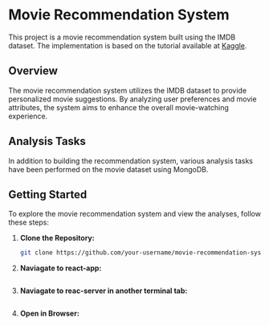 # Movie Recommendation System

This project is a movie recommendation system built using the IMDB dataset. The implementation is based on the tutorial available at [Kaggle](https://www.kaggle.com/code/ibtesama/getting-started-with-a-movie-recommendation-system/notebook).

## Overview

The movie recommendation system utilizes the IMDB dataset to provide personalized movie suggestions. By analyzing user preferences and movie attributes, the system aims to enhance the overall movie-watching experience.

## Analysis Tasks

In addition to building the recommendation system, various analysis tasks have been performed on the movie dataset using MongoDB. 


## Getting Started

To explore the movie recommendation system and view the analyses, follow these steps:

1. **Clone the Repository:**
   ```bash
   git clone https://github.com/your-username/movie-recommendation-system.git
2. **Naviagate to react-app:**
    ```do npm install and npm start
3. **Naviagate  to reac-server in another terminal tab:**
    ```python3 server.py
4.  **Open in Browser:**
    ```http://localhost:3000/ to access the movie recommendation system.





